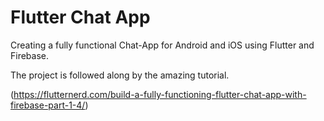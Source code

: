 # Flutter Chat App

Creating a fully functional Chat-App for Android and iOS using Flutter and Firebase.


The project is followed along by the amazing tutorial.

(https://flutternerd.com/build-a-fully-functioning-flutter-chat-app-with-firebase-part-1-4/)

